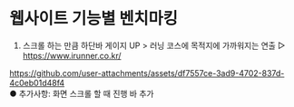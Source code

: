 # 웹사이트 기능별 벤치마킹

 1) 스크롤 하는 만큼 하단바 게이지 UP > 러닝 코스에 목적지에 가까워지는 연출
  ▷ https://www.irunner.co.kr/ 
   

  https://github.com/user-attachments/assets/df7557ce-3ad9-4702-837d-4c0eb01d48f4  
   ● 추가사항: 화면 스크롤 할 때 진행 바 추가
 








